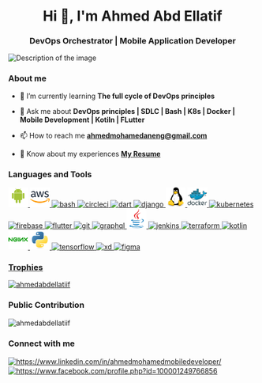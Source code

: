 
<!-- Title -->

<h1 align="center">Hi 👋, I'm Ahmed Abd Ellatif</h1>
<h3 align="center">DevOps Orchestrator | Mobile Application Developer</h3>


<!-- DevOps gif -->

<img src="https://github.com/AhmedAbdEllatiif/AhmedAbdEllatiif/assets/40568882/0a0f51db-611f-46fc-9fdc-58df2dbe0583" alt="Description of the image">

<!-- About me -->
<h3 align="left">About me</h3>

- 🌱 I’m currently learning **The full cycle of DevOps principles**

- 💬 Ask me about **DevOps principles | SDLC | Bash | K8s | Docker | Mobile Development | Kotiln | FLutter**

- 📫 How to reach me **ahmedmohamedaneng@gmail.com**

- 💬 Know about my experiences **<a href="https://drive.google.com/drive/folders/1qAdpL06lqmXFVT1vbNXVHS8zHkhdi-3H?usp=sharing">My Resume </a>**

 
<!-- Languages and Tools -->

<h3 align="left">Languages and Tools</h3>
<p align="left"> 
<!-- Android -->
<a href="https://developer.android.com" target="_blank" rel="noreferrer"> <img src="https://raw.githubusercontent.com/devicons/devicon/master/icons/android/android-original-wordmark.svg" alt="android" width="40" height="40"/> 
<!-- AWS -->
</a> <a href="https://aws.amazon.com" target="_blank" rel="noreferrer"> <img src="https://raw.githubusercontent.com/devicons/devicon/master/icons/amazonwebservices/amazonwebservices-original-wordmark.svg" alt="aws" width="40" height="40"/>
<!-- Bash -->
</a> <a href="https://www.gnu.org/software/bash/" target="_blank" rel="noreferrer"> <img src="https://www.vectorlogo.zone/logos/gnu_bash/gnu_bash-icon.svg" alt="bash" width="40" height="40"/> 
<!-- CirlcCi -->
</a> <a href="https://circleci.com" target="_blank" rel="noreferrer"> <img src="https://www.vectorlogo.zone/logos/circleci/circleci-icon.svg" alt="circleci" width="40" height="40"/> 
<!-- Dart -->
</a> <a href="https://dart.dev" target="_blank" rel="noreferrer"> <img src="https://www.vectorlogo.zone/logos/dartlang/dartlang-icon.svg" alt="dart" width="40" height="40"/>
<!-- Django -->
</a> <a href="https://www.djangoproject.com/" target="_blank" rel="noreferrer"> <img src="https://cdn.worldvectorlogo.com/logos/django.svg" alt="django" width="40" height="40"/> 
<!-- Linux -->
</a> <a href="https://www.linux.org/" target="_blank" rel="noreferrer"> <img src="https://raw.githubusercontent.com/devicons/devicon/master/icons/linux/linux-original.svg" alt="linux" width="40" height="40"/> 
<!-- Docker -->
</a> <a href="https://www.docker.com/" target="_blank" rel="noreferrer"> <img src="https://raw.githubusercontent.com/devicons/devicon/master/icons/docker/docker-original-wordmark.svg" alt="docker" width="40" height="40"/>
<!-- Kubernetes -->
</a> <a href="https://kubernetes.io" target="_blank" rel="noreferrer"> <img src="https://www.vectorlogo.zone/logos/kubernetes/kubernetes-icon.svg" alt="kubernetes" width="40" height="40"/> 
<!-- Firebase -->
</a> <a href="https://firebase.google.com/" target="_blank" rel="noreferrer"> <img src="https://www.vectorlogo.zone/logos/firebase/firebase-icon.svg" alt="firebase" width="40" height="40"/> 
<!-- Flutter -->
</a> <a href="https://flutter.dev" target="_blank" rel="noreferrer"> <img src="https://www.vectorlogo.zone/logos/flutterio/flutterio-icon.svg" alt="flutter" width="40" height="40"/> 
<!-- Git -->
</a> <a href="https://git-scm.com/" target="_blank" rel="noreferrer"> <img src="https://www.vectorlogo.zone/logos/git-scm/git-scm-icon.svg" alt="git" width="40" height="40"/> 
<!-- Graphql -->
</a> <a href="https://graphql.org" target="_blank" rel="noreferrer"> <img src="https://www.vectorlogo.zone/logos/graphql/graphql-icon.svg" alt="graphql" width="40" height="40"/>
<!-- Java -->
</a> <a href="https://www.java.com" target="_blank" rel="noreferrer"> <img src="https://raw.githubusercontent.com/devicons/devicon/master/icons/java/java-original.svg" alt="java" width="40" height="40"/>
<!-- Jenkins -->
</a> <a href="https://www.jenkins.io" target="_blank" rel="noreferrer"> <img src="https://www.vectorlogo.zone/logos/jenkins/jenkins-icon.svg" alt="jenkins" width="40" height="40"/>
<!-- Terraform -->
</a> <a href="https://www.terraform.io/" target="_blank" rel="noreferrer"> <img src="https://www.vectorlogo.zone/logos/terraformio/terraformio-icon.svg" alt="terraform" width="40" height="40"/> </a>
<!-- Kotlin -->
</a> <a href="https://kotlinlang.org" target="_blank" rel="noreferrer"> <img src="https://www.vectorlogo.zone/logos/kotlinlang/kotlinlang-icon.svg" alt="kotlin" width="40" height="40"/>
<!-- Nginx -->
</a> <a href="https://www.nginx.com" target="_blank" rel="noreferrer"> <img src="https://raw.githubusercontent.com/devicons/devicon/master/icons/nginx/nginx-original.svg" alt="nginx" width="40" height="40"/> 
<!-- Python -->
</a> <a href="https://www.python.org" target="_blank" rel="noreferrer"> <img src="https://raw.githubusercontent.com/devicons/devicon/master/icons/python/python-original.svg" alt="python" width="40" height="40"/> 
<!-- TensOrFlow -->
</a> <a href="https://www.tensorflow.org" target="_blank" rel="noreferrer"> <img src="https://www.vectorlogo.zone/logos/tensorflow/tensorflow-icon.svg" alt="tensorflow" width="40" height="40"/> 
<!-- XD -->
</a> <a href="https://www.adobe.com/products/xd.html" target="_blank" rel="noreferrer"> <img src="https://cdn.worldvectorlogo.com/logos/adobe-xd.svg" alt="xd" width="40" height="40"/> </a> 
 <!-- Figma -->
</a> <a href="https://www.figma.com/" target="_blank" rel="noreferrer"> <img src="https://www.vectorlogo.zone/logos/figma/figma-icon.svg" alt="figma" width="40" height="40"/> 

</p>



<!-- Trophies -->
<h3 align="left">Trophies</h3>
<p align="left"> <a href="https://github.com/ryo-ma/github-profile-trophy"><img src="https://github-profile-trophy.vercel.app/?username=ahmedabdellatiif" alt="ahmedabdellatiif" /></a> </p>


<!-- Contribution -->
<h3 align="left">Public Contribution</h3>
<p><img align="center" src="https://github-readme-stats.vercel.app/api/top-langs?username=ahmedabdellatiif&show_icons=true&locale=en&layout=compact" alt="ahmedabdellatiif" /></p>


<!-- Connect with me -->

<h3 align="left">Connect with me</h3>
<p align="left">
<a href="https://linkedin.com/in/https://www.linkedin.com/in/ahmedmohamedmobiledeveloper/" target="blank"><img align="center" src="https://www.vectorlogo.zone/logos/linkedin/linkedin-icon.svg" alt="https://www.linkedin.com/in/ahmedmohamedmobiledeveloper/" height="40" width="40" /></a>
  <a href="https://linkedin.com/in/https://www.linkedin.com/in/ahmedmohamedmobiledeveloper/" target="blank"><img align="center" src="https://www.vectorlogo.zone/logos/facebook/facebook-tile.svg" alt="https://www.facebook.com/profile.php?id=100001249766856" height="40" width="40" /></a>
</p>
